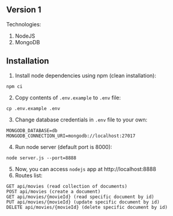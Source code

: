 ## Version 1
Technologies:    
1. NodeJS
2. MongoDB

## Installation
1. Install node dependencies using npm (clean installation):
``` 
npm ci
```
2. Copy contents of `.env.example` to `.env` file:
``` 
cp .env.example .env
```
3. Change database credentials in `.env` file to your own:
```
MONGODB_DATABASE=db
MONGODB_CONNECTION_URI=mongodb://localhost:27017
```
4. Run node server (default port is 8000):
``` 
node server.js --port=8888
```
5. Now, you can access `nodejs` app at http://localhost:8888 
6. Routes list:
```
GET api/movies (read collection of documents)
POST api/movies (create a document)
GET api/movies/{movieId} (read specific document by id)
PUT api/movies/{movieId} (update specific document by id)
DELETE api/movies/{movieId} (delete specific document by id)
```